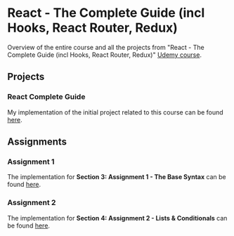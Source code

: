 # React - The Complete Guide (incl Hooks, React Router, Redux)
Overview of the entire course and all the projects from "React - The Complete Guide (incl Hooks, React Router, Redux)" [Udemy course](https://www.udemy.com/course/react-the-complete-guide-incl-redux/).

## Projects
### React Complete Guide
My implementation of the initial project related to this course can be found [here](https://github.com/mariamihai/react-complete-guide).

## Assignments
### Assignment 1
The implementation for **Section 3: Assignment 1 - The Base Syntax** can be found [here](https://github.com/mariamihai/assignment1).

### Assignment 2
The implementation for **Section 4: Assignment 2 - Lists & Conditionals** can be found [here](https://github.com/mariamihai/udemy-react-assignment2).